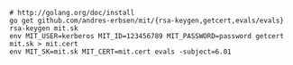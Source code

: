 	# http://golang.org/doc/install
	go get github.com/andres-erbsen/mit/{rsa-keygen,getcert,evals/evals}
	rsa-keygen mit.sk
	env MIT_USER=kerberos MIT_ID=123456789 MIT_PASSWORD=password getcert mit.sk > mit.cert
	env MIT_SK=mit.sk MIT_CERT=mit.cert evals -subject=6.01

